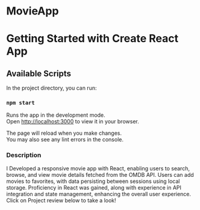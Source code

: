 # MovieApp
# Getting Started with Create React App

## Available Scripts

In the project directory, you can run:

### `npm start`

Runs the app in the development mode.\
Open [http://localhost:3000](http://localhost:3000) to view it in your browser.

The page will reload when you make changes.\
You may also see any lint errors in the console.

### Description

I Developed a responsive movie app with React, enabling users to search, browse, and view movie details fetched from the OMDB API. Users can add movies to favorites, with data persisting between sessions using local storage. Proficiency in React was gained, along with experience in API integration and state management, enhancing the overall user experience. Click on Project review below to take a look!



